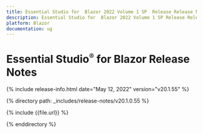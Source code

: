 ```yaml
---
title: Essential Studio for  Blazor 2022 Volume 1 SP  Release Release Notes  
description: Essential Studio for  Blazor 2022 Volume 1 SP Release Release Notes  
platform: Blazor
documentation: ug
---
```


# Essential Studio<sup style="font-size:70%">&reg;</sup> for  Blazor  Release Notes  

{% include release-info.html date="May 12, 2022"  version="v20.1.55" %} 

{% directory path: _includes/release-notes/v20.1.0.55 %}

{% include {{file.url}} %}

{% enddirectory %}
